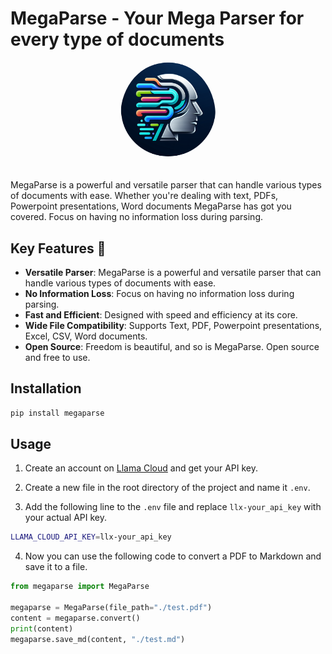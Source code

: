 # MegaParse - Your Mega Parser for every type of documents

<div align="center">
    <img src="https://raw.githubusercontent.com/QuivrHQ/MegaParse/main/logo.png" alt="Quivr-logo" width="30%"  style="border-radius: 50%; padding-bottom: 20px"/>
</div>

MegaParse is a powerful and versatile parser that can handle various types of documents with ease. Whether you're dealing with text, PDFs, Powerpoint presentations, Word documents MegaParse has got you covered. Focus on having no information loss during parsing.

## Key Features 🎯
- **Versatile Parser**: MegaParse is a powerful and versatile parser that can handle various types of documents with ease.
- **No Information Loss**: Focus on having no information loss during parsing.
- **Fast and Efficient**: Designed with speed and efficiency at its core.
- **Wide File Compatibility**: Supports Text, PDF, Powerpoint presentations, Excel, CSV, Word documents.
- **Open Source**: Freedom is beautiful, and so is MegaParse. Open source and free to use.


## Installation

```bash
pip install megaparse
```

## Usage

1. Create an account on [Llama Cloud](https://cloud.llamaindex.ai/) and get your API key.

2. Create a new file in the root directory of the project and name it `.env`.

3. Add the following line to the `.env` file and replace `llx-your_api_key` with your actual API key.

```bash
LLAMA_CLOUD_API_KEY=llx-your_api_key
```

4. Now you can use the following code to convert a PDF to Markdown and save it to a file.

```python
from megaparse import MegaParse

megaparse = MegaParse(file_path="./test.pdf")
content = megaparse.convert()
print(content)
megaparse.save_md(content, "./test.md")
```
